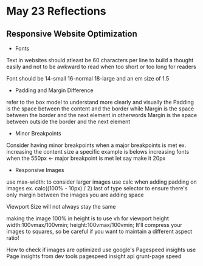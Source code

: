 # May 23 Reflections

## Responsive Website Optimization

* Fonts

Text in websites should atleast be 60 characters per line to build a thought easily and not to be awkward to read when too short or too long for readers

Font should be 14-small 16-normal 18-large
and an em size of 1.5

* Padding and Margin Difference

refer to the box model to understand more clearly and visually
the Padding is the space between the content and the border
while Margin is the space between the border and the next element
in otherwords Margin is the space between outside the border and the next element

* Minor Breakpoints

Consider having minor breakpoints when a major breakpoints is met ex.
increasing the content size a specific example is belows
increasing fonts when the 550px <- major breakpoint is met let say make it 20px

* Responsive Images

use max-width: to consider larger images
use calc when adding padding on images ex. calc((100% - 10px) / 2)
last of type selector to ensure there's only margin between the images you are adding space

Viewport Size will not always stay the same

making the image 100% in height is to use vh for viewport height
width:100vmax/100vmin;
height:100vmax/100vmin;
 It'll compress your images to squares, so be careful if you want to maintain a different aspect ratio!

 How to check if images are optimized
 use google's Pagespeed insights
 use Page insights from dev tools
 pagespeed insight api
 grunt-page speed
